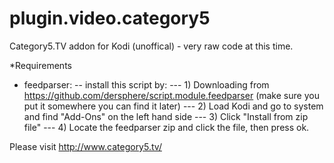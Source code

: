 # plugin.video.category5
Category5.TV addon for Kodi (unoffical) - very raw code at this time.

*Requirements
- feedparser:
-- install this script by:
--- 1) Downloading from https://github.com/dersphere/script.module.feedparser (make sure you put it somewhere you can find it later)
--- 2) Load Kodi and go to system and find "Add-Ons" on the left hand side
--- 3) Click "Install from zip file"
--- 4) Locate the feedparser zip and click the file, then press ok.  

Please visit http://www.category5.tv/
